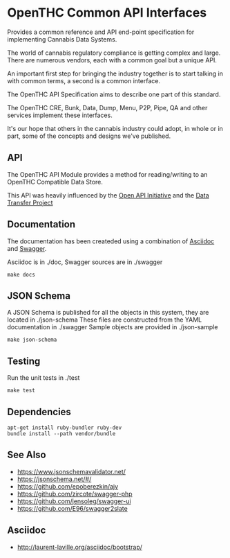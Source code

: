 # OpenTHC Common API Interfaces

Provides a common reference and API end-point specification for implementing Cannabis Data Systems.

The world of cannabis regulatory compliance is getting complex and large.
There are numerous vendors, each with a common goal but a unique API.

An important first step for bringing the industry together is to start talking in with common terms, a second is a common interface.

The OpenTHC API Specification aims to describe one part of this standard.

The OpenTHC CRE, Bunk, Data, Dump, Menu, P2P, Pipe, QA and other services implement these interfaces.

It's our hope that others in the cannabis industry could adopt, in whole or in part, some of the concepts and designs we've published.


## API

The OpenTHC API Module provides a method for reading/writing to an OpenTHC Compatible Data Store.

This API was heavily influenced by the [Open API Initiative](https://openapis.org/)
and the [Data Transfer Project](https://opensource.googleblog.com/2018/07/introducing-data-transfer-project.html)


## Documentation

The documentation has been createded using a combination of [Asciidoc](http://asciidoc.org) and [Swagger](https://swagger.io).

Asciidoc is in ./doc, Swagger sources are in ./swagger

	make docs


## JSON Schema

A JSON Schema is published for all the objects in this system, they are located in ./json-schema
These files are constructed from the YAML documentation in ./swagger
Sample objects are provided in ./json-sample

	make json-schema


## Testing

Run the unit tests in ./test

	make test


## Dependencies

	apt-get install ruby-bundler ruby-dev
	bundle install --path vendor/bundle

## See Also

 * https://www.jsonschemavalidator.net/
 * https://jsonschema.net/#/
 * https://github.com/epoberezkin/ajv
 * https://github.com/zircote/swagger-php
 * https://github.com/jensoleg/swagger-ui
 * https://github.com/E96/swagger2slate

 
## Asciidoc

 * http://laurent-laville.org/asciidoc/bootstrap/
 